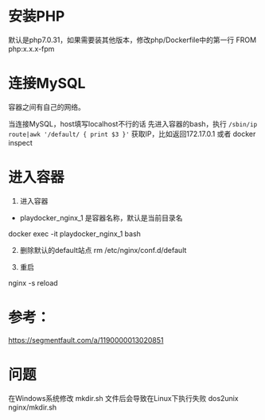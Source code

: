 
# 安装PHP
默认是php7.0.31，如果需要装其他版本，修改php/Dockerfile中的第一行
FROM php:x.x.x-fpm

# 连接MySQL
容器之间有自己的网络。

当连接MySQL，host填写localhost不行的话
先进入容器的bash，执行
`/sbin/ip route|awk '/default/ { print $3 }'`
获取IP，比如返回172.17.0.1
或者 docker inspect

# 进入容器

1. 进入容器

* playdocker_nginx_1 是容器名称，默认是当前目录名

docker exec -it playdocker_nginx_1 bash

2. 删除默认的default站点
rm /etc/nginx/conf.d/default

3. 重启

nginx -s reload

# 参考：
https://segmentfault.com/a/1190000013020851


# 问题
在Windows系统修改 mkdir.sh 文件后会导致在Linux下执行失败
dos2unix nginx/mkdir.sh